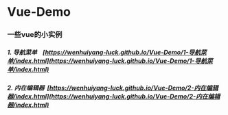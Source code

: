 # Vue-Demo
### 一些vue的小实例

##### 1. 导航菜单    [https://wenhuiyang-luck.github.io/Vue-Demo/1-导航菜单/index.html](https://wenhuiyang-luck.github.io/Vue-Demo/1-导航菜单/index.html)

##### 2. 内在编辑器  [https://wenhuiyang-luck.github.io/Vue-Demo/2-内在编辑器/index.html](https://wenhuiyang-luck.github.io/Vue-Demo/2-内在编辑器/index.html)

